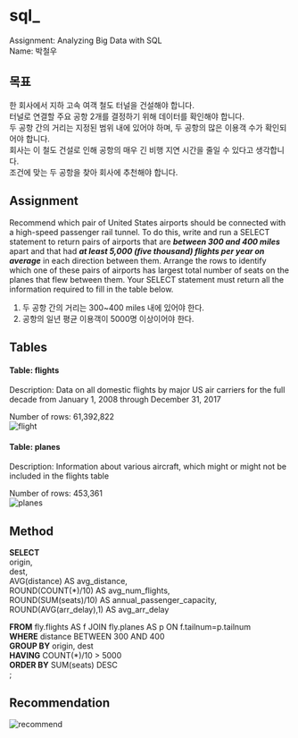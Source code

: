 # sql_

Assignment: Analyzing Big Data with SQL   
Name: 박철우   

## 목표
한 회사에서 지하 고속 여객 철도 터널을 건설해야 합니다.   
터널로 연결할 주요 공항 2개를 결정하기 위해 데이터를 확인해야 합니다.   
두 공항 간의 거리는 지정된 범위 내에 있어야 하며, 두 공항의 많은 이용객 수가 확인되어야 합니다.   
회사는 이 철도 건설로 인해 공항의 매우 긴 비행 지연 시간을 줄일 수 있다고 생각합니다.   
조건에 맞는 두 공항을 찾아 회사에 추천해야 합니다.   

## Assignment   
Recommend which pair of United States airports should be connected with a high-speed passenger rail tunnel. To do this, write and run a SELECT statement to return pairs of airports that are ***between 300 and 400 miles*** apart and that had ***at least 5,000 (five thousand) flights per year on average*** in each direction between them. Arrange the rows to identify which one of these pairs of airports has largest total number of seats on the planes that flew between them. Your SELECT statement must return all the information required to fill in the table below.   

1. 두 공항 간의 거리는 300~400 miles 내에 있어야 한다.   
2. 공항의 일년 평균 이용객이 5000명 이상이어야 한다.

## Tables


#### Table: flights   
Description: Data on all domestic flights by major US air carriers for the full decade from January 1, 2008 through December 31, 2017   


Number of rows: 61,392,822   
![flight](https://user-images.githubusercontent.com/33015847/124713389-72fa4180-df3b-11eb-9743-d10521255290.JPG)


#### Table: planes   
Description: Information about various aircraft, which might or might not be included in the flights table   


Number of rows: 453,361   
![planes](https://user-images.githubusercontent.com/33015847/124713398-78578c00-df3b-11eb-8a43-0da1cb7ba54a.JPG)

## Method

**SELECT**    
  origin,    
  dest,    
  AVG(distance) AS avg_distance,   
  ROUND(COUNT(*)/10) AS avg_num_flights,   
  ROUND(SUM(seats)/10) AS annual_passenger_capacity,   
  ROUND(AVG(arr_delay),1) AS avg_arr_delay   
     
     
**FROM** fly.flights AS f JOIN fly.planes AS p ON f.tailnum=p.tailnum    
**WHERE** distance BETWEEN 300 AND 400    
**GROUP BY** origin, dest    
**HAVING** COUNT(*)/10  > 5000   
**ORDER BY** SUM(seats) DESC    
;


## Recommendation
![recommend](https://user-images.githubusercontent.com/33015847/124713531-a1781c80-df3b-11eb-8c19-2071eff8dc02.JPG)




